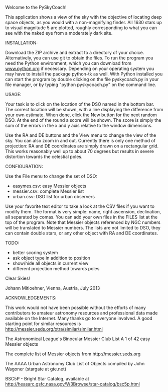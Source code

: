Welcome to the PySkyCoach!

This application shows a view of the sky with the objective of 
locating deep space objects, as you would with a non-magnifying 
finder. All 1630 stars up to visual magnitude 5 are plotted, 
roughly corresponding to what you can see with the naked eye 
from a moderately dark site.

INSTALLATION:

Download the ZIP archive and extract to a directory of your 
choice. Alternatively, you can use git to obtain the files.
To run the program you need the Python environment, which you 
can download from www.python.org if necessary. Depending on your
operating system you may have to install the package python-tk
as well.
With Python installed you can start the program by 
double clicking on the file pyskycoach.py in your file manager, 
or by typing "python pyskycoach.py" on the command line.

USAGE:

Your task is to click on the location of the DSO named in the 
bottom bar. The correct location will be shown, with a line 
displaying the difference from your own estimate. When done, 
click the New button for the next random DSO. At the end of
the round a score will be shown. The score is simply the
sum of the errors in the x and y axis relative to the window
dimensions.

Use the RA and DE buttons and the View menu to change the view 
of the sky. You can also zoom in and out.
Currently there is only one method of projection: RA and DE 
coordinates are simply drawn on a rectangular grid. This works 
reasonably well up to about 70 degrees but results in severe
distortion towards the celestial poles.

CONFIGURATION:

Use the File menu to change the set of DSO: 

- easymes.csv: easy Messier objects
- messier.csv: complete Messier list
- urban.csv:   DSO list for urban observers 

Use your favorite text editor to take a look at the CSV files 
if you want to modify them. The format is very simple: name,
right ascension, declination, all separated by comas. You can
add your own files in the FILES list at the top of the program.
Note that Messier objects referenced by NGC numbers will be 
translated to Messier numbers. The lists are not limited to
DSO, they can contain double stars, or any other object with
RA and DE coordinates.

TODO:

- better scoring system
- ask object type in addition to position
- show/hide all objects in current view
- different projection method towards poles

Clear Skies!

Johann Mitloehner, Vienna, Austria, July 2013

ACKNOWLEDGEMENTS:

This work would not have been possible without the efforts
of many contributors to amateur astronomy resources and
professional data made available on the Internet. Many thanks
go to everyone involved. A good starting point for similar
resources is http://messier.seds.org/xtra/similar/similar.html

The Astronomical League's Binocular Messier Club
List A 1 of 42 easy Messier objects

The complete list of Messier objects
from http://messier.seds.org

The AAAA Urban Astronomy Club List of Objects
compiled by John Wagoner (stargate at gte.net)

BSC5P - Bright Star Catalog, available at
http://heasarc.gsfc.nasa.gov/W3Browse/star-catalog/bsc5p.html


